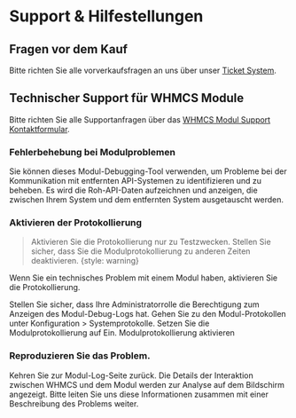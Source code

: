 # Support &amp; Hilfestellungen

## Fragen vor dem Kauf

Bitte richten Sie alle vorverkaufsfragen an uns über
unser [Ticket System](https://portal.becker-software.de/submitticket.php?step=2&deptid=6).

## Technischer Support für WHMCS Module

Bitte richten Sie alle Supportanfragen über
das [WHMCS Modul Support Kontaktformular](https://portal.becker-software.de/submitticket.php?step=2&deptid=3).

### Fehlerbehebung bei Modulproblemen

Sie können dieses Modul-Debugging-Tool verwenden, um Probleme bei der Kommunikation mit entfernten API-Systemen zu
identifizieren und zu beheben. Es wird die Roh-API-Daten aufzeichnen und anzeigen, die zwischen Ihrem System und dem
entfernten System ausgetauscht werden.

### Aktivieren der Protokollierung

> Aktivieren Sie die Protokollierung nur zu Testzwecken. Stellen Sie sicher, dass Sie die Modulprotokollierung zu
> anderen
> Zeiten deaktivieren.
> {style: warning}

Wenn Sie ein technisches Problem mit einem Modul haben, aktivieren Sie die Protokollierung.

<procedure>
<step>Stellen Sie sicher, dass Ihre Administratorrolle die Berechtigung zum Anzeigen des Modul-Debug-Logs hat.</step>
<step>Gehen Sie zu den Modul-Protokollen unter Konfiguration > Systemprotokolle.</step>
<step>Setzen Sie die Modulprotokollierung auf Ein.</step>
<step>Modulprotokollierung aktivieren</step>
</procedure>

### Reproduzieren Sie das Problem.

Kehren Sie zur Modul-Log-Seite zurück.
Die Details der Interaktion zwischen WHMCS und dem Modul werden zur Analyse auf dem Bildschirm angezeigt.
Bitte leiten Sie uns diese Informationen zusammen mit einer Beschreibung des Problems weiter.